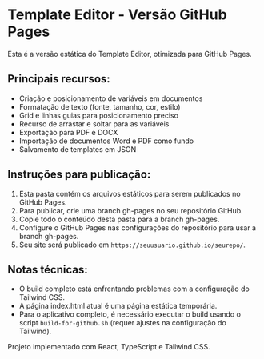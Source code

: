 # Template Editor - Versão GitHub Pages

Esta é a versão estática do Template Editor, otimizada para GitHub Pages.

## Principais recursos:
- Criação e posicionamento de variáveis em documentos
- Formatação de texto (fonte, tamanho, cor, estilo)
- Grid e linhas guias para posicionamento preciso
- Recurso de arrastar e soltar para as variáveis
- Exportação para PDF e DOCX
- Importação de documentos Word e PDF como fundo
- Salvamento de templates em JSON

## Instruções para publicação:

1. Esta pasta contém os arquivos estáticos para serem publicados no GitHub Pages.
2. Para publicar, crie uma branch gh-pages no seu repositório GitHub.
3. Copie todo o conteúdo desta pasta para a branch gh-pages.
4. Configure o GitHub Pages nas configurações do repositório para usar a branch gh-pages.
5. Seu site será publicado em `https://seuusuario.github.io/seurepo/`.

## Notas técnicas:

- O build completo está enfrentando problemas com a configuração do Tailwind CSS.
- A página index.html atual é uma página estática temporária.
- Para o aplicativo completo, é necessário executar o build usando o script `build-for-github.sh` (requer ajustes na configuração do Tailwind).

Projeto implementado com React, TypeScript e Tailwind CSS.